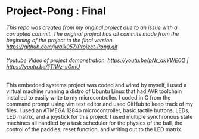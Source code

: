 # Project-Pong : Final
*This repo was created from my original project due to an issue with a corrupted commit. The original project has all commits made from the beginning of the project to the final version. https://github.com/jwalk057/Project-Pong.git*

###### Youtube Video of project demonstration: https://youtu.be/pNr_akYWE0Q | https://youtu.be/ljTlWz-sGmU

This embedded systems project was coded and wired by myself, i used a virtual machine running a distro of Ubuntu Linux that had AVR toolchain installed to easily write to my microcontroller. I coded in C from the command prompt using vim text editor and used GitHub to keep track of my files. I used an ATMEGA 1284p microcontroller, basic tactile buttons, LEDs, LED matrix, and a joystick for this project. I used multiple synchronous state machines all handled by a task scheduler for the physics of the ball, the control of the paddles, reset function, and writing out to the LED matrix.
